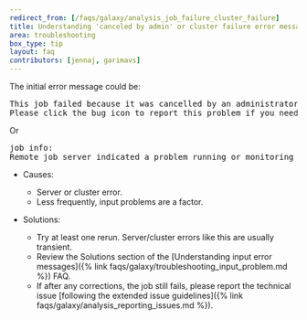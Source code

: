 ```yaml
---
redirect_from: [/faqs/galaxy/analysis_job_failure_cluster_failure]
title: Understanding 'canceled by admin' or cluster failure error messages
area: troubleshooting
box_type: tip
layout: faq
contributors: [jennaj, garimavs]
---
```


The initial error message could be:
<pre>
This job failed because it was cancelled by an administrator.
Please click the bug icon to report this problem if you need help.
</pre>

Or
<pre>
job info:
Remote job server indicated a problem running or monitoring this job.
</pre>

- Causes:
    - Server or cluster error.
    - Less frequently, input problems are a factor.

- Solutions:
    - Try at least one rerun. Server/cluster errors like this are usually transient.
    - Review the Solutions section of the [Understanding input error messages]({% link faqs/galaxy/troubleshooting_input_problem.md %}) FAQ.
    - If after any corrections, the job still fails, please report the technical issue [following the extended issue guidelines]({% link faqs/galaxy/analysis_reporting_issues.md %}).
